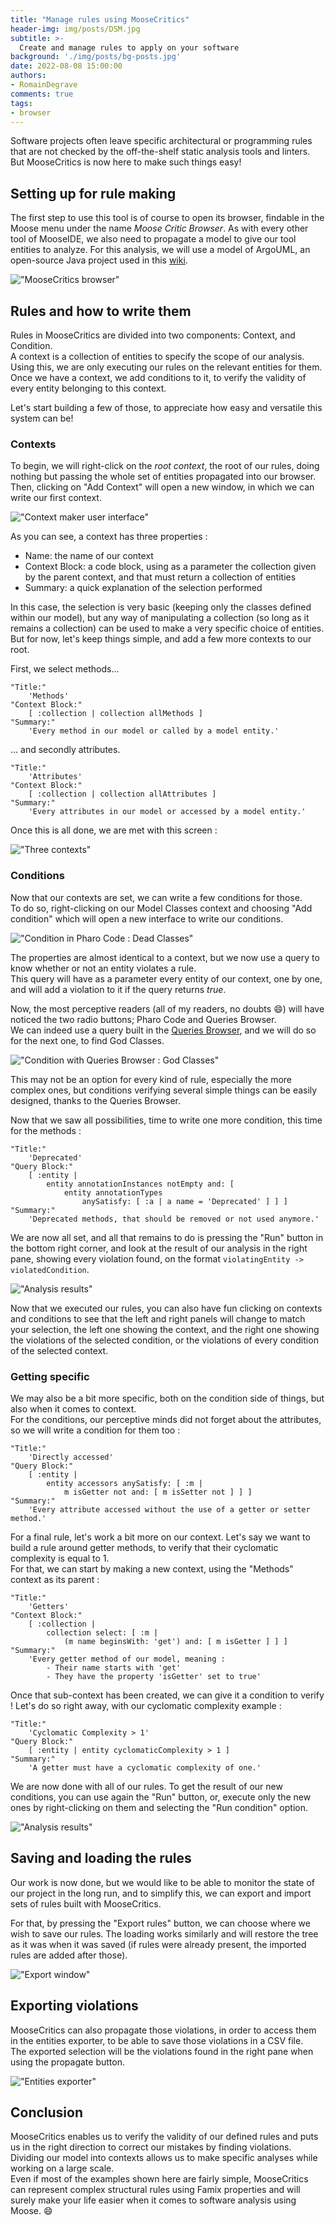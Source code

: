 ```yaml
---
title: "Manage rules using MooseCritics"
header-img: img/posts/DSM.jpg
subtitle: >-
  Create and manage rules to apply on your software
background: './img/posts/bg-posts.jpg'
date: 2022-08-08 15:00:00
authors:
- RomainDegrave
comments: true
tags:
- browser
---
```


Software projects often leave specific architectural or programming rules that are not checked by the off-the-shelf static analysis tools and linters.  
But MooseCritics is now here to make such things easy!

## Setting up for rule making

The first step to use this tool is of course to open its browser, findable in the Moose menu under the name *Moose Critic Browser*.
As with every other tool of MooseIDE, we also need to propagate a model to give our tool entities to analyze. For this analysis, we will use a model of ArgoUML, an open-source Java project used in this [wiki](/beginners/moose-in-action).  

!["MooseCritics browser"](./img/posts/2022-08-08-moosecritics/browser-ready.png)

## Rules and how to write them

Rules in MooseCritics are divided into two components: Context, and Condition.  
A context is a collection of entities to specify the scope of our analysis. Using this, we are only executing our rules on the relevant entities for them.  
Once we have a context, we add conditions to it, to verify the validity of every entity belonging to this context.

Let's start building a few of those, to appreciate how easy and versatile this system can be!

### Contexts

To begin, we will right-click on the *root context*, the root of our rules, doing nothing but passing the whole set of entities propagated into our browser. Then, clicking on "Add Context" will open a new window, in which we can write our first context.  

!["Context maker user interface"](./img/posts/2022-08-08-moosecritics/first-context.png)

As you can see, a context has three properties :

- Name: the name of our context  
- Context Block: a code block, using as a parameter the collection given by the parent context, and that must return a collection of entities
- Summary: a quick explanation of the selection performed

In this case, the selection is very basic (keeping only the classes defined within our model), but any way of manipulating a collection (so long as it remains a collection) can be used to make a very specific choice of entities.  
But for now, let's keep things simple, and add a few more contexts to our root.  

First, we select methods...

```smalltalk
"Title:"
	'Methods'
"Context Block:"
	[ :collection | collection allMethods ]
"Summary:"
	'Every method in our model or called by a model entity.'
```

... and secondly attributes.

```smalltalk
"Title:"
	'Attributes'
"Context Block:"
	[ :collection | collection allAttributes ]
"Summary:"
	'Every attributes in our model or accessed by a model entity.'
```

Once this is all done, we are met with this screen :

!["Three contexts"](./img/posts/2022-08-08-moosecritics/three-contexts.png)

### Conditions

Now that our contexts are set, we can write a few conditions for those.  
To do so, right-clicking on our Model Classes context and choosing "Add condition" which will open a new interface to write our conditions.  

!["Condition in Pharo Code : Dead Classes"](./img/posts/2022-08-08-moosecritics/condition-pharo-code.png)

The properties are almost identical to a context, but we now use a query to know whether or not an entity violates a rule.  
This query will have as a parameter every entity of our context, one by one, and will add a violation to it if the query returns *true*.  

Now, the most perceptive readers (all of my readers, no doubts :smile:) will have noticed the two radio buttons; Pharo Code and Queries Browser.  
We can indeed use a query built in the [Queries Browser](/blog/2021-10-10-the-new-queries-browser), and we will do so for the next one, to find God Classes.

!["Condition with Queries Browser : God Classes"](./img/posts/2022-08-08-moosecritics/condition-queries-browser.png)

This may not be an option for every kind of rule, especially the more complex ones, but conditions verifying several simple things can be easily designed, thanks to the Queries Browser.  

Now that we saw all possibilities, time to write one more condition, this time for the methods :  

```smalltalk
"Title:"
	'Deprecated'
"Query Block:"
	[ :entity | 
		entity annotationInstances notEmpty and: [ 
			entity annotationTypes 
				anySatisfy: [ :a | a name = 'Deprecated' ] ] ]
"Summary:"
	'Deprecated methods, that should be removed or not used anymore.'
```

We are now all set, and all that remains to do is pressing the "Run" button in the bottom right corner, and look at the result of our analysis in the right pane, showing every violation found, on the format `violatingEntity -> violatedCondition`.

!["Analysis results"](./img/posts/2022-08-08-moosecritics/first-analysis.png)

Now that we executed our rules, you can also have fun clicking on contexts and conditions to see that the left and right panels will change to match your selection, the left one showing the context, and the right one showing the violations of the selected condition, or the violations of every condition of the selected context.

### Getting specific

We may also be a bit more specific, both on the condition side of things, but also when it comes to context.   
For the conditions, our perceptive minds did not forget about the attributes, so we will write a condition for them too :

```smalltalk
"Title:"
	'Directly accessed'
"Query Block:"
	[ :entity | 
		entity accessors anySatisfy: [ :m | 
			m isGetter not and: [ m isSetter not ] ] ]
"Summary:"
	'Every attribute accessed without the use of a getter or setter method.'
```

For a final rule, let's work a bit more on our context.
Let's say we want to build a rule around getter methods, to verify that their cyclomatic complexity is equal to 1.  
For that, we can start by making a new context, using the "Methods" context as its parent :

```smalltalk
"Title:"
	'Getters'
"Context Block:"
	[ :collection | 
		collection select: [ :m | 
			(m name beginsWith: 'get') and: [ m isGetter ] ] ]
"Summary:"
	'Every getter method of our model, meaning :
		- Their name starts with 'get'
		- They have the property 'isGetter' set to true'
```

Once that sub-context has been created, we can give it a condition to verify ! Let's do so right away, with our cyclomatic complexity example :

```smalltalk
"Title:"
	'Cyclomatic Complexity > 1'
"Query Block:"
	[ :entity | entity cyclomaticComplexity > 1 ]
"Summary:"
	'A getter must have a cyclomatic complexity of one.'
```

We are now done with all of our rules. To get the result of our new conditions, you can use again the "Run" button, or, execute only the new ones by right-clicking on them and selecting the "Run condition" option. 

!["Analysis results"](./img/posts/2022-08-08-moosecritics/final-analysis.png)

## Saving and loading the rules

Our work is now done, but we would like to be able to monitor the state of our project in the long run, and to simplify this, we can export and import sets of rules built with MooseCritics.  

For that, by pressing the "Export rules" button, we can choose where we wish to save our rules. The loading works similarly and will restore the tree as it was when it was saved (if rules were already present, the imported rules are added after those).

!["Export window"](./img/posts/2022-08-08-moosecritics/export-window.png)

## Exporting violations

MooseCritics can also propagate those violations, in order to access them in the entities exporter, to be able to save those violations in a CSV file.  
The exported selection will be the violations found in the right pane when using the propagate button.

!["Entities exporter"](./img/posts/2022-08-08-moosecritics/export-browser.png)

## Conclusion

MooseCritics enables us to verify the validity of our defined rules and puts us in the right direction to correct our mistakes by finding violations. Dividing our model into contexts allows us to make specific analyses while working on a large scale.  
Even if most of the examples shown here are fairly simple, MooseCritics can represent complex structural rules using Famix properties and will surely make your life easier when it comes to software analysis using Moose. :smile:
